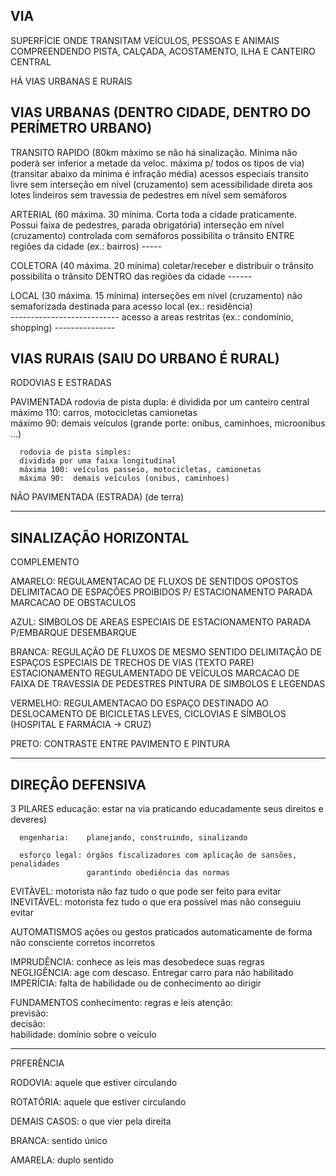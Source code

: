 VIA
---
  SUPERFÍCIE ONDE TRANSITAM VEÍCULOS, PESSOAS E ANIMAIS
  COMPREENDENDO PISTA, CALÇADA, ACOSTAMENTO, ILHA E CANTEIRO CENTRAL

HÁ VIAS URBANAS E RURAIS

VIAS URBANAS (DENTRO CIDADE, DENTRO DO PERÍMETRO URBANO)
--------------------------------------------------------
TRANSITO RAPIDO	
  (80km màximo se nâo há sinalizaçâo. Mínima nâo poderà ser inferior a metade da veloc. máxima p/ todos os tipos de via)
  (transitar abaixo da mínima é infraçâo média)
      acessos especiais
      transito livre
      sem interseção em nível (cruzamento)
      sem acessibilidade direta aos lotes lindeiros
      sem travessia de pedestres em nível
      sem semáforos

ARTERIAL
  (60 máxima. 30 mínima. Corta toda a cidade praticamente. Possui faixa de pedestres, parada obrigatória)
      interseção em nível (cruzamento)
      controlada com semáforos
      possibilita o trânsito ENTRE regiões da cidade (ex.: bairros)
			     -----

COLETORA
  (40 máxima. 20 mínima)
      coletar/receber e distribuir o trânsito
      possibilita o trânsito DENTRO das regiões da cidade
			     ------

LOCAL
  (30 máxima. 15 mínima)
      interseções em nível (cruzamento)
      não semaforizada
      destinada para acesso local (ex.: residência)    
      ---------------------------
      acesso a areas restritas (ex.: condomínio, shopping)
               ---------------

VIAS RURAIS (SAIU DO URBANO É RURAL)
------------------------------------
  RODOVIAS E ESTRADAS

  PAVIMENTADA
      rodovia de pista dupla:
          é dividida por um canteiro central
          máximo 110: carros, motocicletas camionetas          
          máximo 90:  demais veículos (grande porte: onibus, caminhoes, microonibus ...)

      rodovia de pista simples:    
	  dividida por uma faixa longitudinal
	  máxima 100: veículos passeio, motocicletas, camionetas
	  máxima 90:  demais veículos (onibus, caminhoes)

  NÂO PAVIMENTADA (ESTRADA) (de terra)

-------------------------------------------------------------------------------------

SINALIZAÇÃO HORIZONTAL
----------------------
COMPLEMENTO

AMARELO:
  REGULAMENTACAO DE FLUXOS DE SENTIDOS OPOSTOS
  DELIMITACAO DE ESPAÇÕES PROIBIDOS P/ ESTACIONAMENTO
  PARADA
  MARCACAO DE OBSTACULOS

AZUL:
  SIMBOLOS DE AREAS ESPECIAIS DE ESTACIONAMENTO
  PARADA P/EMBARQUE DESEMBARQUE

BRANCA:
  REGULAÇÃO DE FLUXOS DE MESMO SENTIDO
  DELIMITAÇÃO DE ESPAÇOS ESPECIAIS DE TRECHOS DE VIAS (TEXTO PARE)
  ESTACIONAMENTO REGULAMENTADO DE VEÍCULOS
  MARCACAO DE FAIXA DE TRAVESSIA DE PEDESTRES
  PINTURA DE SIMBOLOS E LEGENDAS

VERMELHO:
  REGULAMENTACAO DO ESPAÇO DESTINADO AO DESLOCAMENTO DE BICICLETAS LEVES,
  CICLOVIAS E SÍMBOLOS (HOSPITAL E FARMÁCIA -> CRUZ) 

PRETO:
  CONTRASTE ENTRE PAVIMENTO E PINTURA

-------------------------------------------------------------------------------------

DIREÇÂO DEFENSIVA
-----------------
  3 PILARES
      educação: 	   estar na via praticando educadamente seus direitos e deveres)

      engenharia:    planejando, construindo, sinalizando

      esforço legal: órgãos fiscalizadores com aplicação de sansões, penalidades
                     garantindo obediência das normas

  EVITÀVEL:   motorista não faz tudo o que pode ser feito para evitar
  INEVITÁVEL: motorista fez tudo o que era possível mas não conseguiu evitar

  AUTOMATISMOS
    ações ou gestos praticados automaticamente de forma não consciente
    corretos
    incorretos

  IMPRUDÊNCIA: conhece as leis mas desobedece suas regras
  NEGLIGÊNCIA: age com descaso. Entregar carro para não habilitado
  IMPERÍCIA:   falta de habilidade ou de conhecimento ao dirigir  

  FUNDAMENTOS
    conhecimento: regras e leis
    atenção:      
    previsão:	  
    decisão:	  
    habilidade:   domínio sobre o veículo


-------------------------------------------------------------------------------------

PRFERÊNCIA

  RODOVIA:
    aquele que estiver circulando
    
  ROTATÓRIA:
    aquele que estiver circulando
    
  DEMAIS CASOS:
    o que vier pela direita



BRANCA:
  sentido único
  
AMARELA:
  duplo sentido

